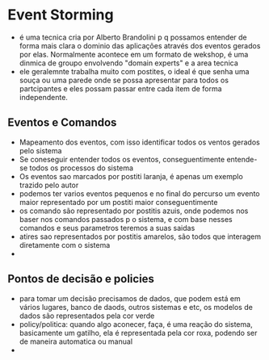 # Event Storming

- é uma tecnica cria por Alberto Brandolini p q possamos entender de forma mais clara o dominio das aplicações através
dos eventos gerados por elas. Normalmente acontece em um formato de wekshop, é uma dinmica de groupo envolvendo 
"domain experts" e a area tecnica
- ele geralemnte trabalha muito com postites, o ideal é que senha uma souça ou uma parede onde se possa apresentar
para todos os partcipantes e eles possam passar entre cada item de forma independente.


## Eventos e Comandos
- Mapeamento dos eventos, com isso identificar todos os ventos gerados pelo sistema
- Se coneseguir entender todos os eventos, conseguentimente entende-se todos os processos do sistema
- Os eventos sao marcados por postiti laranja, é apenas um exemplo trazido pelo autor
- podemos ter varios eventos pequenos e no final do percurso um evento maior representado por um postiti maior 
conseguentimente
- os comando são representado por postitis azuis, onde podemos nos baser nos comandos passados p o sistema, e com base
nesses comandos e seus parametros teremos a suas saidas
- atires sao representados por postitis amarelos, são todos que interagem diretamente com o sistema
- 

## Pontos de decisão e policies
- para tomar um decisão precisamos de dados, que podem está em vários lugares, banco de daods, outros sistemas e etc, 
os modelos de dados são representados pela cor verde
- policy/politica: quando algo aconecer, faça, é uma reação do sistema, basicamente um gatilho, ela é representada pela 
cor roxa, podendo ser de maneira automatica ou manual
- 